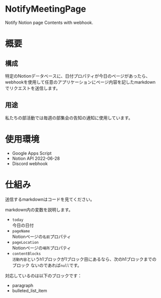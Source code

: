 # NotifyMeetingPage
Notify Notion page Contents with webhook.

# 概要
## 構成
特定のNotionデータベースに、日付プロパティが今日のページがあったら、webhookを使用して任意のアプリケーションにページ内容を記したmarkdownでリクエストを送信します。

## 用途
私たちの部活動では毎週の部集会の告知の通知に使用しています。

# 使用環境
- Google Apps Script
- Notion API 2022-06-28
- Discord webhook

# 仕組み
送信するmarkdownはコードを見てください。  
  
markdown内の変数を説明します。  
- `today`  
  今日の日付
- `pageName`  
  Notionページの`名前`プロパティ
- `pageLocation`  
  Notionページの`場所`プロパティ
- `contentBlocks`  
  `活動内容`というh1ブロックが1ブロック目にあるなら、次のh1ブロックまでのブロック
  ないのであれば`null`です。

対応しているのは以下のブロックです：  
- paragraph
- bulleted_list_item
